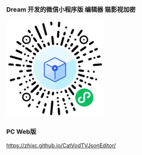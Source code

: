 ### Dream 开发的微信小程序版 编辑器 猫影视加密

![logo](static/gh_16e4613251a6_258.jpg)

### PC Web版

https://zhixc.github.io/CatVodTVJsonEditor/
